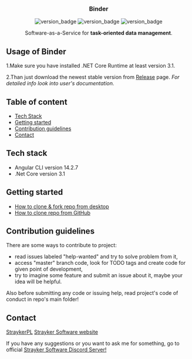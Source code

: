 <div>
    <div align="center">
        <h3>Binder</h3>
        <img src="https://img.shields.io/badge/Version%3A-1.0.0-brightgreen" alt="version_badge" />
        <img src="https://img.shields.io/badge/Coverage-0%25-lightgrey" alt="version_badge" />
        <img src="https://img.shields.io/badge/Platform-windows%20%7C%20macos%20%7C%20linux-lightgrey" alt="version_badge" />
        <p>Software-as-a-Service for <strong>task-oriented data management</strong>.</p>
    </div>
</div>

## Usage of Binder

1.Make sure you have installed .NET Core Runtime at least version 3.1.

2.Than just download the newest stable version from [Release](https://github.com/StraykerPL/Binder/releases) page.
_For detailed info look into user's documentation._

## Table of content

- [Tech Stack](#tech-stack)
- [Getting started](#getting-started)
- [Contribution guidelines](https://github.com/Strayker-Software/Binder/blob/develop/CONTRIBUTING.md)
- [Contact](https://github.com/StraykerPL)

## Tech stack

- Angular CLI version 14.2.7
- .Net Core version 3.1

## Getting started

- [How to clone & fork repo from desktop](https://docs.github.com/en/desktop/contributing-and-collaborating-using-github-desktop/adding-and-cloning-repositories/cloning-and-forking-repositories-from-github-desktop)
- [How to clone repo from GitHub](https://docs.github.com/en/desktop/contributing-and-collaborating-using-github-desktop/adding-and-cloning-repositories/cloning-a-repository-from-github-to-github-desktop)

## Contribution guidelines

There are some ways to contribute to project:

- read issues labeled "help-wanted" and try to solve problem from it,   
- access "master" branch code, look for TODO tags and create code for given point of development,   
- try to imagine some feature and submit an issue about it, maybe your idea will be helpful.   

Also before submitting any code or issuing help, read project's code of conduct in repo's main folder!

## Contact

[StraykerPL](https://github.com/StraykerPL)
[Strayker Software website](https://straykersoftware.pl)

If you have any suggestions or you want to ask me for something, go to official [Strayker Software Discord Server!](https://discord.gg/ytdkCVD)
